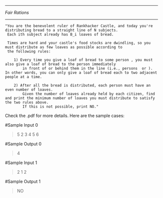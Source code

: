 **************
*Fair Rations*
**************

	"You are the benevolent ruler of Rankhacker Castle, and today you're distributing bread to a straight line of N subjects. 
	 Each ith subject already has B_i loaves of bread.
	 
	 Times are hard and your castle's food stocks are dwindling, so you must distribute as few loaves as possible according to 
	 the following rules:

		1) Every time you give a loaf of bread to some person , you must also give a loaf of bread to the person immediately 
			in front of or behind them in the line (i.e., persons  or ). In other words, you can only give a loaf of bread each to two adjacent people at a time.
			
		2) After all the bread is distributed, each person must have an even number of loaves.
			Given the number of loaves already held by each citizen, find and print the minimum number of loaves you must distribute to satisfy the two rules above. 
			If this is not possible, print NO."


Check the .pdf for more details. Here are the sample cases:

#Sample Input 0
>5
>2 3 4 5 6

#Sample Output 0
>4

#Sample Input 1
>2
>1 2

#Sample Output 1
>NO
